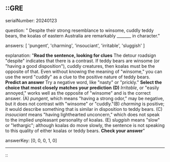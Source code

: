::GRE
---

serialNumber: 20240123

question: " Despite their strong resemblance to winsome, cuddly teddy bears, the koalas of eastern Australia are remarkably _______ in character."

answers: [
  'pungent',
  'charming',
  'insouciant',
  'irritable',
  'sluggish'
]

explanation: "<strong>Read the sentence, looking for clues</strong> The detour roadsign \"despite\" indicates that there is a contrast. If teddy bears are winsome (or \"having a good disposition\"), cuddly creatures, then koalas must be the opposite of that. Even without knowing the meaning of \"winsome,\" you can use the word \"cuddly\" as a clue to the positive nature of teddy bears. <strong>Predict an answer</strong> Try a negative word, like \"nasty\" or \"prickly.\" <strong>Select the choice that most closely matches your prediction</strong> <strong>(D)</strong><i> Irritable</i>, or \"easily annoyed,\" works well as the opposite of \"winsome\" and is the correct answer. (A) <i>pungent</i>, which means \"having a strong odor,\" may be negative, but it does not contrast with \"winsome\" or \"cuddly.\"<i></i>(B)<i> c</i><i>harming</i> is positive; it would describe something that is similar in disposition to teddy bears. (C) <i>insouciant</i> means \"having lighthearted unconcern,\" which does not speak to the implied unpleasant personality of koalas. (E) s<i>luggish</i> means \"slow\" or \"lethargic\"; although koalas do move slowly, the sentence is not speaking to this quality of either koalas or teddy bears. <strong>Check your answer</strong>"

answerKey: [0, 0, 0, 1, 0]

---
::